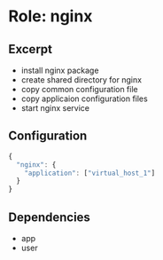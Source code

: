 Role: nginx
===========

Excerpt
-------

- install nginx package
- create shared directory for nginx
- copy common configuration file
- copy applicaion configuration files
- start nginx service


Configuration
-------------

```javascript
{
  "nginx": {
    "application": ["virtual_host_1"]
  }
}
```


Dependencies
------------

- app
- user


